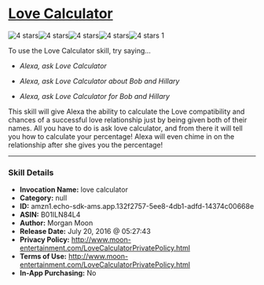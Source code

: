 # [Love Calculator](http://alexa.amazon.com/#skills/amzn1.echo-sdk-ams.app.132f2757-5ee8-4db1-adfd-14374c00668e)
![4 stars](../../images/ic_star_black_18dp_1x.png)![4 stars](../../images/ic_star_black_18dp_1x.png)![4 stars](../../images/ic_star_black_18dp_1x.png)![4 stars](../../images/ic_star_black_18dp_1x.png)![4 stars](../../images/ic_star_border_black_18dp_1x.png) 1

To use the Love Calculator skill, try saying...

* *Alexa, ask Love Calculator*

* *Alexa, ask Love Calculator about Bob and Hillary*

* *Alexa, ask Love Calculator for Bob and Hillary*

This skill will give Alexa the ability to calculate the Love compatibility and chances of a successful love relationship just by being given both of their names. All you have to do is ask love calculator, and from there it will tell you how to calculate your percentage! Alexa will even chime in on the relationship after she gives you the percentage!

***

### Skill Details

* **Invocation Name:** love calculator
* **Category:** null
* **ID:** amzn1.echo-sdk-ams.app.132f2757-5ee8-4db1-adfd-14374c00668e
* **ASIN:** B01ILN84L4
* **Author:** Morgan Moon
* **Release Date:** July 20, 2016 @ 05:27:43
* **Privacy Policy:** http://www.moon-entertainment.com/LoveCalculatorPrivatePolicy.html
* **Terms of Use:** http://www.moon-entertainment.com/LoveCalculatorPrivatePolicy.html
* **In-App Purchasing:** No

